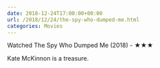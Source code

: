 ```yaml
---
date: 2018-12-24T17:00:00+00:00
url: /2018/12/24/the-spy-who-dumped-me.html
categories: Movies
---
```

Watched The Spy Who Dumped Me (2018) - ★★★

Kate McKinnon is a treasure.



